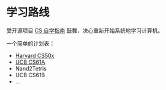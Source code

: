 # 学习路线

受开源项目 [CS 自学指南](https://csdiy.wiki/) 鼓舞，决心重新开始系统地学习计算机。

一个简单的计划表：

- [Harvard CS50x](./cs50x/intro)
- [UCB CS61A](./cs61a/intro)
- Nand2Tetris
- UCB CS61B
- ...
